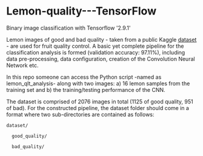 # Lemon-quality---TensorFlow
Binary image classification with Tensorflow '2.9.1'

Lemon images of good and bad quality - taken from a public Kaggle [dataset](https://www.kaggle.com/datasets/yusufemir/lemon-quality-dataset) - are used for fruit quality control. A basic yet complete pipeline for the classification analysis is formed (validation accuracy: 97.11%), including data pre-processing, data configuration, creation of the Convolution Neural Network etc.

In this repo someone can access the Python script -named as lemon_qlt_analysis- along with two images: a) 16 lemon samples from the training set and b) the training/testing performance of the CNN.

The dataset is comprised of 2076 images in total (1125 of good quality, 951 of bad). For the constructed pipeline, the dataset folder should come in a format where two sub-directories are contained as follows:

    dataset/

      good_quality/
  
      bad_quality/
